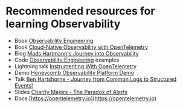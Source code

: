 # Recommended resources for learning Observability

- Book [Observability Engineering](https://www.oreilly.com/library/view/observability-engineering/9781492076438/)
- Book [Cloud-Native Observability with OpenTelemetry](https://www.packtpub.com/product/cloud-native-observability-with-opentelemetry/9781801077705)
- Blog [Mads Hartmann's Journey into Observability](https://blog.mads-hartmann.com/series/observability/index.html)
- Code [Observability Engineering](https://resources.oreilly.com/examples/0636920722618) examples
- Lightning talk [Instrumenting With OpenTelemetry](https://www.youtube.com/watch?v=Fb29Pw07gcY)
- Demo [Honeycomb Observability Platform Demo](https://www.youtube.com/watch?v=GuIWQ-EF7YE)
- Talk [Ben Hartshorne - Journey from Common Logs to Structured Events!](https://www.youtube.com/watch?v=lkL5Cjo-Rjs&list=WL&index=17&t=1s)
- Slides [Charity Majors - The Paradox of Alerts](https://speakerdeck.com/charity/the-paradox-of-alerts)
- Docs [https://opentelemetry.io](https://opentelemetry.io)
